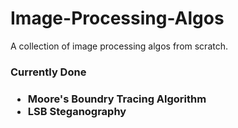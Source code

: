 # Image-Processing-Algos
A collection of image processing algos from scratch.

<h3> Currently Done <h3>

<ul><li>
Moore's Boundry Tracing Algorithm
</li>
  <li>LSB Steganography</li></ul>
